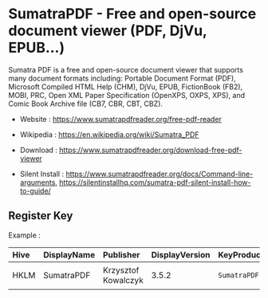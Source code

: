 # SumatraPDF - Free and open-source document viewer (PDF, DjVu, EPUB...)

Sumatra PDF is a free and open-source document viewer that supports many
document formats including: Portable Document Format (PDF), Microsoft
Compiled HTML Help (CHM), DjVu, EPUB, FictionBook (FB2), MOBI, PRC,
Open XML Paper Specification (OpenXPS, OXPS, XPS), and Comic Book Archive
file (CB7, CBR, CBT, CBZ).

* Website : https://www.sumatrapdfreader.org/free-pdf-reader
* Wikipedia : https://en.wikipedia.org/wiki/Sumatra_PDF

* Download : https://www.sumatrapdfreader.org/download-free-pdf-viewer
* Silent Install : https://www.sumatrapdfreader.org/docs/Command-line-arguments,
  https://silentinstallhq.com/sumatra-pdf-silent-install-how-to-guide/


## Register Key

Example :

 | Hive | DisplayName | Publisher | DisplayVersion | KeyProduct | UninstallExe |
 |:---- |:----------- |:--------- |:-------------- |:---------- |:------------ |
 | HKLM | SumatraPDF | Krzysztof Kowalczyk | 3.5.2 | `SumatraPDF` | `"C:\Program Files\SumatraPDF\SumatraPDF.exe" -uninstall` |
